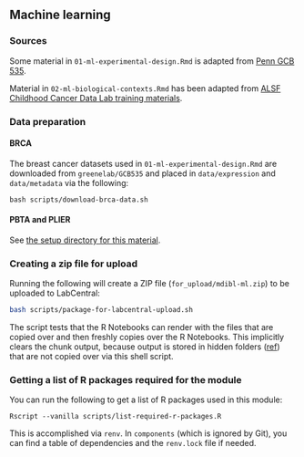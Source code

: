 ## Machine learning

### Sources

Some material in `01-ml-experimental-design.Rmd` is adapted from [Penn GCB 535](https://github.com/greenelab/GCB535).

Material in `02-ml-biological-contexts.Rmd` has been adapted from [ALSF Childhood Cancer Data Lab training materials](https://github.com/AlexsLemonade/training-modules/tree/master/machine-learning).

### Data preparation

#### BRCA

The breast cancer datasets used in `01-ml-experimental-design.Rmd` are downloaded from `greenelab/GCB535` and placed in `data/expression` and `data/metadata` via the following:

```
bash scripts/download-brca-data.sh
```

#### PBTA and PLIER

See [the setup directory for this material](../../setup/machine-learning/).

### Creating a zip file for upload

Running the following will create a ZIP file (`for_upload/mdibl-ml.zip`) to be uploaded to LabCentral:

```sh
bash scripts/package-for-labcentral-upload.sh
```

The script tests that the R Notebooks can render with the files that are copied over and then freshly copies over the R Notebooks.
This implicitly clears the chunk output, because output is stored in hidden folders ([ref](https://bookdown.org/yihui/rmarkdown/notebook.html#output-storage)) that are not copied over via this shell script.

### Getting a list of R packages required for the module

You can run the following to get a list of R packages used in this module:

```
Rscript --vanilla scripts/list-required-r-packages.R
```

This is accomplished via `renv`.
In `components` (which is ignored by Git), you can find a table of dependencies and the `renv.lock` file if needed.
